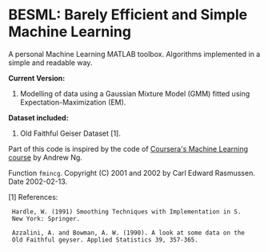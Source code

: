 # BESML: Barely Efficient and Simple Machine Learning

A personal Machine Learning MATLAB toolbox. Algorithms implemented in a simple and readable way. 

**Current Version:**

1. Modelling of data using a Gaussian Mixture Model (GMM) fitted using Expectation-Maximization (EM).


**Dataset included:**

1. Old Faithful Geiser Dataset [1].
 
 
Part of this code is inspired by the code of [Coursera's Machine Learning course](https://www.coursera.org/learn/machine-learning) by Andrew Ng. 

Function `fmincg`. Copyright (C) 2001 and 2002 by Carl Edward Rasmussen. Date 2002-02-13.

[1] References:

     Hardle, W. (1991) Smoothing Techniques with Implementation in S.
     New York: Springer.

     Azzalini, A. and Bowman, A. W. (1990). A look at some data on the
     Old Faithful geyser. Applied Statistics 39, 357-365.

